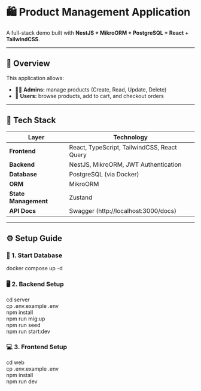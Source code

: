 # 🛍️ Product Management Application

A full-stack demo built with **NestJS + MikroORM + PostgreSQL + React + TailwindCSS**.

---

## 📘 Overview

This application allows:

- 👨‍💼 **Admins:** manage products (Create, Read, Update, Delete)
- 🛒 **Users:** browse products, add to cart, and checkout orders

---

## 🧱 Tech Stack

| Layer                | Technology                                  |
| -------------------- | ------------------------------------------- |
| **Frontend**         | React, TypeScript, TailwindCSS, React Query |
| **Backend**          | NestJS, MikroORM, JWT Authentication        |
| **Database**         | PostgreSQL (via Docker)                     |
| **ORM**              | MikroORM                                    |
| **State Management** | Zustand                                     |
| **API Docs**         | Swagger (http://localhost:3000/docs)        |

---

## ⚙️ Setup Guide

### 🐋 1. Start Database

docker compose up -d <br>

### 🖥️ 2. Backend Setup

cd server <br>
cp .env.example .env <br>
npm install <br>
npm run mig:up <br>
npm run seed <br>
npm run start:dev <br>

### 💻 3. Frontend Setup

cd web <br>
cp .env.example .env <br>
npm install <br>
npm run dev <br>
